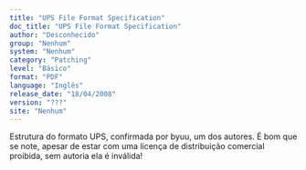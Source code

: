 ```yaml
---
title: "UPS File Format Specification"
doc_title: "UPS File Format Specification"
author: "Desconhecido"
group: "Nenhum"
system: "Nenhum"
category: "Patching"
level: "Básico"
format: "PDF"
language: "Inglês"
release_date: "18/04/2008"
version: "???"
site: "Nenhum"
---
```

Estrutura do formato UPS, confirmada por byuu, um dos autores. É bom que se note, apesar de estar com uma licença de distribuição comercial proibida, sem autoria ela é inválida!